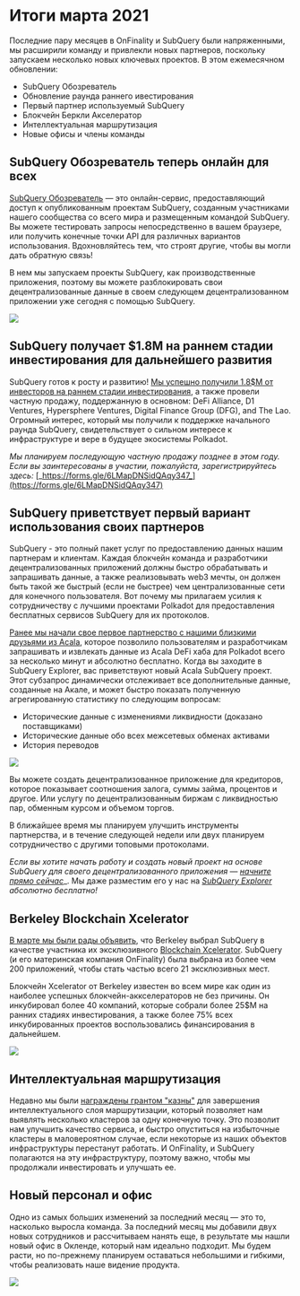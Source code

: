 # Итоги марта 2021

Последние пару месяцев в OnFinality и SubQuery были напряженными, мы расширили команду и привлекли новых партнеров, поскольку запускаем несколько новых ключевых проектов. В этом ежемесячном обновлении:

- SubQuery Обозреватель
- Обновление раунда раннего ивестирования
- Первый партнер используемый SubQuery
- Блокчейн Беркли Акселератор
- Интеллектуальная маршрутизация
- Новые офисы и члены команды

## SubQuery Обозреватель теперь онлайн для всех

[SubQuery Обозреватель](https://explorer.subquery.network/) — это онлайн-сервис, предоставляющий доступ к опубликованным проектам SubQuery, созданным участниками нашего сообщества со всего мира и размещенным командой SubQuery. Вы можете тестировать запросы непосредственно в вашем браузере, или получить конечные точки API для различных вариантов использования. Вдохновляйтесь тем, что строят другие, чтобы вы могли дать обратную связь!

В нем мы запускаем проекты SubQuery, как производственные приложения, поэтому вы можете разблокировать свои децентрализованные данные в своем следующем децентрализованном приложении уже сегодня с помощью SubQuery.

![](https://miro.medium.com/max/1400/1*GE-Y6XKNOkj_MKY4ZuM5oQ.png)

## **SubQuery получает $1.8M на раннем стадии инвестирования для дальнейшего развития**

SubQuery готов к росту и развитию! [Мы успешно получили 1.8$M от инвесторов на раннем стадии инвестирования](../blogs/20210312-SubQuery-Raises-%241.8M-Seed-Round-for-Future-Expansion.md), а также провели частную продажу, поддержанную в основном: DeFi Alliance, D1 Ventures, Hypersphere Ventures, Digital Finance Group (DFG), and The Lao. Огромный интерес, который мы получили к поддержке начального раунда SubQuery, свидетельствует о сильном интересе к инфраструктуре и вере в будущее экосистемы Polkadot.

_Мы планируем последующую частную продажу позднее в этом году. Если вы заинтересованы в участии, пожалуйста, зарегистрируйтесь здесь:_ [_https://forms.gle/6LMapDNSidQAqy347_](https://forms.gle/6LMapDNSidQAqy347)

## **SubQuery приветствует первый вариант использования своих партнеров**

SubQuery - это полный пакет услуг по предоставлению данных нашим партнерам и клиентам. Каждая блокчейн команда и разработчики децентрализованных приложений должны быстро обрабатывать и запрашивать данные, а также реализовывать web3 мечты, он должен быть такой же быстрый (если не быстрее) чем централизованные сети для конечного пользователя. Вот почему мы прилагаем усилия к сотрудничеству с лучшими проектами Polkadot для предоставления бесплатных сервисов SubQuery для их протоколов.

[Ранее мы начали свое первое партнерство с нашими близкими друзьями из Acala](../customer_announcements/20210316-SubQuery-Integrates-Acala-to-Aggregate-and-Serve-DeFi-Data-to-Polkadot-and-Kusama-Builders.md), которое позволило пользователям и разработчикам запрашивать и извлекать данные из Acala DeFi хаба для Polkadot всего за несколько минут и абсолютно бесплатно. Когда вы заходите в SubQuery Explorer, вас приветствуют новый Acala SubQuery проект. Этот субзапрос динамически отслеживает все дополнительные данные, созданные на Акале, и может быстро показать полученную агрегированную статистику по следующим вопросам:

- Исторические данные с изменениями ликвидности (доказано поставщиками)
- Исторические данные обо всех межсетевых обменах активами
- История переводов

![](https://miro.medium.com/max/1400/0*LOig1jNfPTuVk73D)

Вы можете создать децентрализованное приложение для кредиторов, которое показывает соотношения залога, суммы займа, процентов и другое. Или услугу по децентрализованным биржам с ликвидностью пар, обменным курсом и объемом торгов.

В ближайшее время мы планируем улучшить инструменты партнерства, и в течение следующей недели или двух планируем сотрудничество с другими топовыми протоколами.

_Если вы хотите начать работу и создать новый проект на основе SubQuery для своего децентрализованного приложения —_ [_начните прямо сейчас_](https://doc.subquery.network/quickstart.html)_. Мы даже разместим его у нас на [_SubQuery Explorer_](../blogs/20210305-Announcing-the-SubQuery-Explorer.md) _абсолютно бесплатно!_

## **Berkeley Blockchain Xcelerator**

[В марте мы были рады объявить](../blogs/20210523-SubQuery-Joins-Berkeleys-Blockchain-Xcelerator.md), что Berkeley выбрал SubQuery в качестве участника их эксклюзивного [Blockchain Xcelerator](https://www.xcelerator.berkeley.edu/). SubQuery (и его материнская компания OnFinality) была выбрана из более чем 200 приложений, чтобы стать частью всего 21 эксклюзивных мест.

Блокчейн Xcelerator от Berkeley известен во всем мире как один из наиболее успешных блокчейн-аккселераторов не без причины. Он инкубировал более 40 компаний, которые собрали более 25$M на ранних стадиях инвестирования, а также более 75% всех инкубированных проектов воспользовались финансирования в дальнейшем.

![](https://miro.medium.com/max/1400/0*t-_mRJaTnGDQO-VI)

## **Интеллектуальная маршрутизация**

Недавно мы были [награждены грантом "казны"](https://kusama.polkassembly.io/treasury/72) для завершения интеллектуального слоя маршрутизации, который позволяет нам выявлять несколько кластеров за одну конечную точку. Это позволит нам улучшить качество сервиса, и быстро опуститься на избыточные кластеры в маловероятном случае, если некоторые из наших объектов инфраструктуры перестанут работать. И OnFinality, и SubQuery полагаются на эту инфраструктуру, поэтому важно, чтобы мы продолжали инвестировать и улучшать ее.

## **Новый персонал и офис**

Одно из самых больших изменений за последний месяц — это то, насколько выросла команда. За последний месяц мы добавили двух новых сотрудников и рассчитываем нанять еще, в результате мы нашли новый офис в Окленде, который нам идеально подходит. Мы будем расти, но по-прежнему планируем оставаться небольшими и гибкими, чтобы реализовать наше видение продукта.

![](https://miro.medium.com/max/1400/1*cJZxerXHfgVGu4-7h2xw4Q.jpeg)

